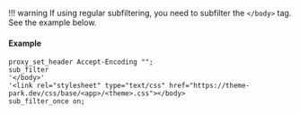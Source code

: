 !!! warning
    If using regular subfiltering, you need to subfilter the `</body>` tag.
    See the example below. 

#### Example

```nginx
proxy_set_header Accept-Encoding "";
sub_filter
'</body>'
'<link rel="stylesheet" type="text/css" href="https://theme-park.dev/css/base/<app>/<theme>.css"></body>
sub_filter_once on;
```


